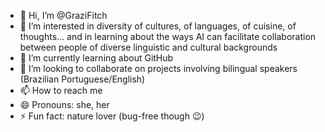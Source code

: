 - 👋 Hi, I’m @GraziFitch
- 👀 I’m interested in diversity of cultures, of languages, of cuisine, of thoughts... and in learning about the ways AI can facilitate collaboration between people of diverse linguistic and cultural backgrounds 
- 🌱 I’m currently learning about GitHub 
- 💞️ I’m looking to collaborate on projects involving bilingual speakers (Brazilian Portuguese/English)
- 📫 How to reach me 
- 😄 Pronouns: she, her
- ⚡ Fun fact: nature lover (bug-free though 😉) 

<!---
GraziFitch/GraziFitch is a ✨ special ✨ repository because its `README.md` (this file) appears on your GitHub profile.
You can click the Preview link to take a look at your changes.
--->
